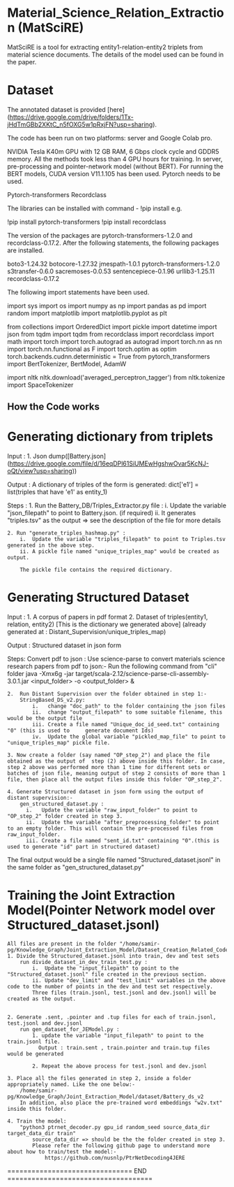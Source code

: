 # Material_Science_Relation_Extraction (MatSciRE)

MatSciRE is a tool for extracting entity1-relation-entity2 triplets from material science documents. The details of the model used can be found in the paper.

# Dataset

The annotated dataset is provided [here] (https://drive.google.com/drive/folders/1Tx-jHdTmGBb2XKtC_n5fOXG5w1pRxjFN?usp=sharing).

The code has been run on two platforms: server and Google Colab pro.

NVIDIA Tesla K40m GPU with 12
GB RAM, 6 Gbps clock cycle and GDDR5 memory. All the methods took less than 4 GPU hours for training. In server, pre-processing and pointer-network model (without BERT). For running the BERT models, CUDA version V11.1.105 has been used. Pytorch needs to be used.

Pytorch-transformers
Recordclass

The libraries can be installed with command - !pip install e.g. 

!pip install pytorch-transformers
!pip install recordclass

The version of the packages are pytorch-transformers-1.2.0 and recordclass-0.17.2. After the following statements, the following packages are installed.

boto3-1.24.32 
botocore-1.27.32 
jmespath-1.0.1 
pytorch-transformers-1.2.0 
s3transfer-0.6.0 
sacremoses-0.0.53 
sentencepiece-0.1.96 
urllib3-1.25.11
recordclass-0.17.2

The following import statements have been used.

import sys
import os
import numpy as np
import pandas as pd
import random
import matplotlib
import matplotlib.pyplot as plt

from collections import OrderedDict
import pickle
import datetime
import json
from tqdm import tqdm
from recordclass import recordclass
import math
import torch
import torch.autograd as autograd
import torch.nn as nn
import torch.nn.functional as F
import torch.optim as optim
torch.backends.cudnn.deterministic = True
from pytorch_transformers import BertTokenizer, BertModel, AdamW

import nltk
nltk.download('averaged_perceptron_tagger')
from nltk.tokenize import SpaceTokenizer


How the Code works
---------------------------------------
Generating dictionary from triplets
========================================
Input : 
    1. Json dump([Battery.json] (https://drive.google.com/file/d/16eqDPl61SiUMEwHgshwOvar5KcNJ-oQt/view?usp=sharing)) 

Output : 
    A dictionary of triples of the form is generated:
        dict['e1'] = list(triples that have 'e1' as entity_1)

Steps : 
    1. Run the Battery_DB/Triples_Extractor.py file : 
        i.   Update the variable "json_filepath" to point to Battery.json. (if required)
        ii.  It generates "triples.tsv" as the output
            => see the description of the file for more details
            
    2. Run "generate_triples_hashmap.py" : 
        i.  Update the variable "triples_filepath" to point to Triples.tsv generated in the above step.
        ii. A pickle file named "unique_triples_map" would be created as output.
         
        The pickle file contains the required dictionary.

Generating Structured Dataset
=========================================
Input : 
    1. A corpus of papers in pdf format
    2. Dataset of triples(entity1, relation, entity2) [This is the dictionary we generated above]
        (already generated at : Distant_Supervision/unique_triples_map)
    
Output : 
    Structured dataset in json form 

Steps:
Convert pdf to json : Use science-parse to convert materials science research papers from pdf to json:-
        Run the following command from "cli" folder
        java -Xmx6g -jar target/scala-2.12/science-parse-cli-assembly-3.0.1.jar <input_folder> -o    <output_folder> &
    
    2.  Run Distant Supervision over the folder obtained in step 1:-
        StringBased_DS_v2.py: 
            i.   change "doc_path" to the folder containing the json files
            ii.  change "output_filepath" to some suitable filename, this would be the output file
            iii. Create a file named "Unique_doc_id_seed.txt" containing "0" (this is used to     generate document Ids)
            iv.  Update the global variable "pickled_map_file" to point to "unique_triples_map" pickle file.
    
    3. Now create a folder (say named "OP_step_2") and place the file obtained as the output of  step (2) above inside this folder. In case, step 2 above was performed more than 1 time for different sets or batches of json file, meaning output of step 2 consists of more than 1 file, then place all the output files inside this folder "OP_step_2".
            
    4. Generate Structured dataset in json form using the output of distant supervision:-
        gen_structured_dataset.py : 
          i.   Update the variable "raw_input_folder" to point to "OP_step_2" folder created in step 3.
          ii.  Update the variable "after_preprocessing_folder" to point to an empty folder. This will contain the pre-processed files from raw_input_folder.
          iii. Create a file named "sent_id.txt" containing "0".(this is used to generate "id" part in structured dataset)
            
 The final output would be a single file named "Structured_dataset.jsonl" in the same folder as "gen_structured_dataset.py"
        

Training the Joint Extraction Model(Pointer Network model over Structured_dataset.jsonl)
=====================================================================
    All files are present in the folder "/home/samir-pg/Knowledge_Graph/Joint_Extraction_Model/Dataset_Creation_Related_Code"
    1. Divide the Structured_dataset.jsonl into train, dev and test sets
        run divide_dataset_in_dev_train_test.py :
            i.  Update the "input_filepath" to point to the "Structured_dataset.jsonl" file created in the previous section.
            ii. Update "dev_limit" and "test_limit" variables in the above code to the number of points in the dev and test set respectively.
            Three files (train.jsonl, test.jsonl and dev.jsonl) will be created as the output.
   
    
    2. Generate .sent, .pointer and .tup files for each of train.jsonl, test.jsonl and dev.jsonl
        run gen_dataset_for_JEModel.py : 
            1. update the variable "input_filepath" to point to the train.jsonl file.
              Output : train.sent , train.pointer and train.tup files would be generated
            
            2. Repeat the above process for test.jsonl and dev.jsonl
    
    3. Place all the files generated in step 2, inside a folder appropriately named. Like the one below:-
        /home/samir-pg/Knowledge_Graph/Joint_Extraction_Model/dataset/Battery_ds_v2
        In addition, also place the pre-trained word embeddings "w2v.txt" inside this folder.
    
    4. Train the model:
        "python3 ptrnet_decoder.py gpu_id random_seed source_data_dir target_data_dir train"
            source_data_dir => should be the the folder created in step 3.
            Please refer the following github page to understand more about how to train/test the model:-
                https://github.com/nusnlp/PtrNetDecoding4JERE
    
=============================== END ====================================

